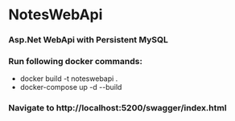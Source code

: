 # NotesWebApi
### Asp.Net WebApi with Persistent MySQL 
### Run following docker commands:
- docker build -t noteswebapi .
- docker-compose up -d --build
### Navigate to http://localhost:5200/swagger/index.html
